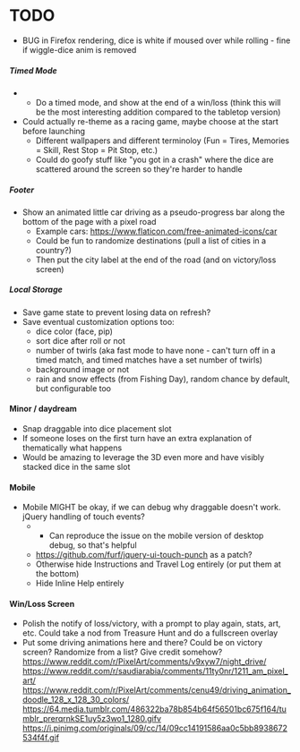 # TODO
- BUG in Firefox rendering, dice is white if moused over while rolling - fine if wiggle-dice anim is removed

##### Timed Mode
- * Do a timed mode, and show at the end of a win/loss (think this will be the most interesting addition compared to the tabletop version)
- Could actually re-theme as a racing game, maybe choose at the start before launching
  - Different wallpapers and different terminoloy (Fun = Tires, Memories = Skill, Rest Stop = Pit Stop, etc.)
  - Could do goofy stuff like "you got in a crash" where the dice are scattered around the screen so they're harder to handle

##### Footer
- Show an animated little car driving as a pseudo-progress bar along the bottom of the page with a pixel road
  - Example cars: https://www.flaticon.com/free-animated-icons/car
  - Could be fun to randomize destinations (pull a list of cities in a country?)
  - Then put the city label at the end of the road (and on victory/loss screen)

##### Local Storage
- Save game state to prevent losing data on refresh?
- Save eventual customization options too:
  - dice color (face, pip)
  - sort dice after roll or not
  - number of twirls (aka fast mode to have none - can't turn off in a timed match, and timed matches have a set number of twirls)
  - background image or not
  - rain and snow effects (from Fishing Day), random chance by default, but configurable too

#### Minor / daydream
- Snap draggable into dice placement slot
- If someone loses on the first turn have an extra explanation of thematically what happens
- Would be amazing to leverage the 3D even more and have visibly stacked dice in the same slot

#### Mobile
- Mobile MIGHT be okay, if we can debug why draggable doesn't work. jQuery handling of touch events?
  - * Can reproduce the issue on the mobile version of desktop debug, so that's helpful
  - https://github.com/furf/jquery-ui-touch-punch as a patch?
  - Otherwise hide Instructions and Travel Log entirely (or put them at the bottom)
  - Hide Inline Help entirely

#### Win/Loss Screen
- Polish the notify of loss/victory, with a prompt to play again, stats, art, etc. Could take a nod from Treasure Hunt and do a fullscreen overlay
- Put some driving animations here and there? Could be on victory screen? Randomize from a list? Give credit somehow?
https://www.reddit.com/r/PixelArt/comments/v9xyw7/night_drive/
https://www.reddit.com/r/saudiarabia/comments/11ty0nr/1211_am_pixel_art/
https://www.reddit.com/r/PixelArt/comments/cenu49/driving_animation_doodle_128_x_128_30_colors/
https://64.media.tumblr.com/486322ba78b854b64f56501bc675f164/tumblr_prerqrnkSE1uy5z3wo1_1280.gifv
https://i.pinimg.com/originals/09/cc/14/09cc14191586aa0c5bb8938672534f4f.gif
